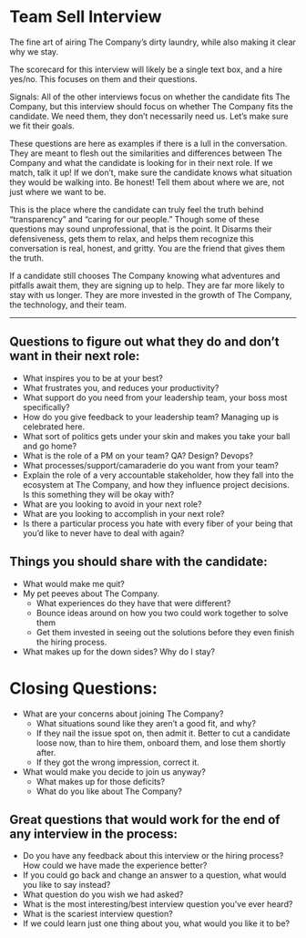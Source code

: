 # Team Sell Interview

The fine art of airing The Company’s dirty laundry, while also making it clear why we stay.

The scorecard for this interview will likely be a single text box, and a hire yes/no. This focuses on them and their questions.

Signals: All of the other interviews focus on whether the candidate fits The Company, but this interview should focus on whether The Company fits the candidate. We need them, they don’t necessarily need us. Let’s make sure we fit their goals. 

These questions are here as examples if there is a lull in the conversation. They are meant to flesh out the similarities and differences between The Company and what the candidate is looking for in their next role. If we match, talk it up! If we don’t, make sure the candidate knows what situation they would be walking into. Be honest! Tell them about where we are, not just where we want to be.

This is the place where the candidate can truly feel the truth behind “transparency” and “caring for our people.” Though some of these questions may sound unprofessional, that is the point. It Disarms their defensiveness, gets them to relax, and helps them recognize this conversation is real, honest, and gritty. You are the friend that gives them the truth.

If a candidate still chooses The Company knowing what adventures and pitfalls await them, they are signing up to help. They are far more likely to stay with us longer. They are more invested in the growth of The Company, the technology, and their team.

---

## Questions to figure out what they do and don’t want in their next role:
* What inspires you to be at your best?
* What frustrates you, and reduces your productivity?
* What support do you need from your leadership team, your boss most specifically?
* How do you give feedback to your leadership team? Managing up is celebrated here.
* What sort of politics gets under your skin and makes you take your ball and go home?
* What is the role of a PM on your team? QA? Design? Devops? 
* What processes/support/camaraderie do you want from your team?
* Explain the role of a very accountable stakeholder, how they fall into the ecosystem at The Company, and how they influence project decisions. Is this something they will be okay with?
* What are you looking to avoid in your next role?
* What are you looking to accomplish in your next role?
* Is there a particular process you hate with every fiber of your being that you’d like to never have to deal with again?

## Things you should share with the candidate:
* What would make me quit?
* My pet peeves about The Company.
    * What experiences do they have that were different?
    * Bounce ideas around on how you two could work together to solve them
    * Get them invested in seeing out the solutions before they even finish the hiring process.
* What makes up for the down sides? Why do I stay?

# Closing Questions:
* What are your concerns about joining The Company? 
    * What situations sound like they aren’t a good fit, and why?
    * If they nail the issue spot on, then admit it. Better to cut a candidate loose now, than to hire them, onboard them, and lose them shortly after.
    * If they got the wrong impression, correct it. 
* What would make you decide to join us anyway?
    * What makes up for those deficits? 
    * What do you like about The Company?

## Great questions that would work for the end of any interview in the process:
* Do you have any feedback about this interview or the hiring process? How could we have made the experience better?
* If you could go back and change an answer to a question, what would you like to say instead?
* What question do you wish we had asked?
* What is the most interesting/best interview question you've ever heard?
* What is the scariest interview question?
* If we could learn just one thing about you, what would you like it to be?
